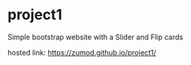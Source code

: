 # project1
Simple bootstrap website with a Slider and Flip cards

hosted link: https://zumod.github.io/project1/
